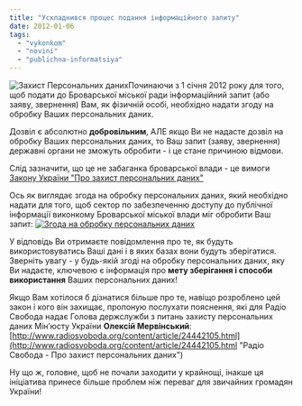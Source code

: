 ```yaml
---
title: "Ускладнився процес подання інформаційного запиту"
date: 2012-01-06
tags: 
  - "vykonkom"
  - "novini"
  - "publichna-informatsiya"
---
```


![](https://mpz.brovary.org/wp-content/uploads/2012/01/Захист-Персональних-даних.jpg "Захист Персональних даних")Починаючи з 1 січня 2012 року для того, щоб подати до Броварської міської ради інформаційний запит (або заяву, звернення) Вам, як фізичній особі, необхідно надати згоду на обробку Ваших персональних даних.

Дозвіл є абсолютно **добровільним**, АЛЕ якщо Ви не надасте дозвіл на обробку Ваших персональних даних, то Ваш запит (заяву, звернення) державні органи не зможуть обробити - і це стане причиною відмови. <!--more-->

Слід зазначити, що це не забаганка броварської влади - це вимоги [Закону України "Про захист персональних даних"](http://zakon.rada.gov.ua/cgi-bin/laws/main.cgi?nreg=2297-17 "Закон України ")

Ось як виглядає згода на обробку персональних даних, який необхідно надати для того, щоб сектор по забезпеченню доступу до публічної інформації виконкому Броварської міської влади міг обробити Ваш запит: [![](https://mpz.brovary.org/wp-content/uploads/2012/01/Згода-на-обробку-персональних-даних.jpg "Згода на обробку персональних даних")](https://mpz.brovary.org/wp-content/uploads/2012/01/Згода-на-обробку-персональних-даних.jpg)

У відповідь Ви отримаєте повідомлення про те, як будуть використовуватись Ваші дані і в яких базах вони будуть зберігатися. Зверніть увагу - у будь-якій згоді на обробку персональних даних, яку Ви надаєте, ключевою є інформація про **мету зберігання і способи використання** Ваших персональних даних!

Якщо Вам хотілося б дізнатися більше про те, навіщо розроблено цей закон і кого він захищає, пропоную послухати пояснення, які для Радіо Свобода надає Голова держслужби з питань захисту персональних даних Мін’юсту України **Олексій Мервінський**: [http://www.radiosvoboda.org/content/article/24442105.html](http://www.radiosvoboda.org/content/article/24442105.html "Радіо Свобода - Про захист персональних даних")

Ну що ж, головне, щоб не почали заходити у крайнощі, інакше ця ініціатива принесе більше проблем ніж переваг для звичайних громадян України!
